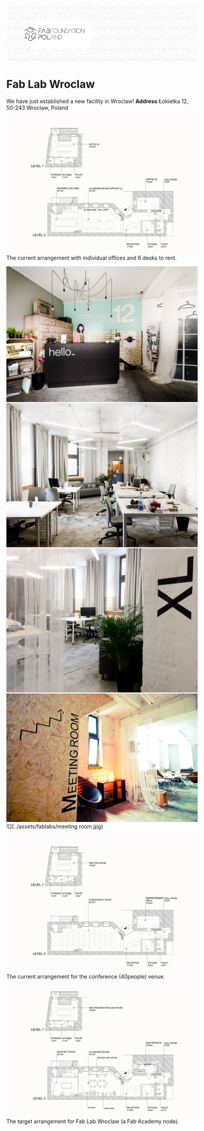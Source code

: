 



![](./assets/ffp-background2.jpg)


# Fab Lab Wroclaw

We have just established a new facility in Wroclaw!
**Address**:Łokietka 12, 50-243 Wroclaw, Poland

![](../assets/fablabs/231206_now.jpg)
The current arrangement with individual offices and 6 desks to rent.

![](../assets/fablabs/recepcja.jpg)
![](../assets/fablabs/IMG_8989.JPG)
![](../assets/fablabs/IMG_8967.JPG)
![](../assets/fablabs/DSC_5585a.jpg)
![](../assets/fablabs/meeting room.jpg)

![](../assets/fablabs/231206_now-conf.jpg)
The current arrangement for the conference (40people) venue.
![](../assets/fablabs/231206_aim.jpg)
The target arrangement for Fab Lab Wroclaw (a Fab Academy node).
